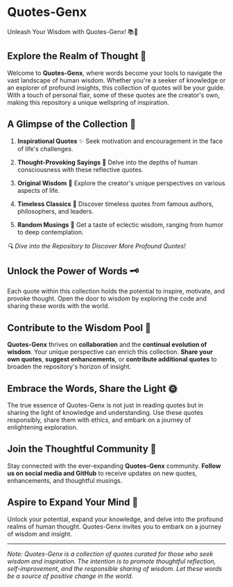 # Quotes-Genx

Unleash Your Wisdom with Quotes-Genx! 📚🤔

## Explore the Realm of Thought 🌟

Welcome to **Quotes-Genx**, where words become your tools to navigate the vast landscape of human wisdom. Whether you're a seeker of knowledge or an explorer of profound insights, this collection of quotes will be your guide. With a touch of personal flair, some of these quotes are the creator's own, making this repository a unique wellspring of inspiration.

## A Glimpse of the Collection 📖

1. **Inspirational Quotes** ✨
   Seek motivation and encouragement in the face of life's challenges.

2. **Thought-Provoking Sayings** 💭
   Delve into the depths of human consciousness with these reflective quotes.

3. **Original Wisdom** 🤯
   Explore the creator's unique perspectives on various aspects of life.

4. **Timeless Classics** 📜
   Discover timeless quotes from famous authors, philosophers, and leaders.

5. **Random Musings** 🌠
   Get a taste of eclectic wisdom, ranging from humor to deep contemplation.

*🔍 Dive into the Repository to Discover More Profound Quotes!*

## Unlock the Power of Words 🗝️

Each quote within this collection holds the potential to inspire, motivate, and provoke thought. Open the door to wisdom by exploring the code and sharing these words with the world.

## Contribute to the Wisdom Pool 🤝

**Quotes-Genx** thrives on **collaboration** and the **continual evolution of wisdom**. Your unique perspective can enrich this collection. **Share your own quotes**, **suggest enhancements**, or **contribute additional quotes** to broaden the repository's horizon of insight.

## Embrace the Words, Share the Light 🌞

The true essence of Quotes-Genx is not just in reading quotes but in sharing the light of knowledge and understanding. Use these quotes responsibly, share them with ethics, and embark on a journey of enlightening exploration.

## Join the Thoughtful Community 📢

Stay connected with the ever-expanding **Quotes-Genx** community. **Follow us on social media and GitHub** to receive updates on new quotes, enhancements, and thoughtful musings.

## Aspire to Expand Your Mind 🚀

Unlock your potential, expand your knowledge, and delve into the profound realms of human thought. Quotes-Genx invites you to embark on a journey of wisdom and insight.

---

*Note: Quotes-Genx is a collection of quotes curated for those who seek wisdom and inspiration. The intention is to promote thoughtful reflection, self-improvement, and the responsible sharing of wisdom. Let these words be a source of positive change in the world.*
